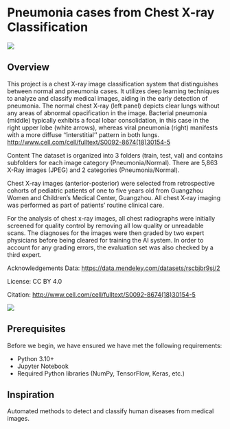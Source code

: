 # Pneumonia cases from Chest X-ray Classification

![](https://i.imgur.com/jZqpV51.png)

## Overview

This project is a chest X-ray image classification system that distinguishes between normal and pneumonia cases. It utilizes deep learning techniques to analyze and classify medical images, aiding in the early detection of pneumonia.
The normal chest X-ray (left panel) depicts clear lungs without any areas of abnormal opacification in the image. Bacterial pneumonia (middle) typically exhibits a focal lobar consolidation, in this case in the right upper lobe (white arrows), whereas viral pneumonia (right) manifests with a more diffuse ‘‘interstitial’’ pattern in both lungs.
http://www.cell.com/cell/fulltext/S0092-8674(18)30154-5

Content
The dataset is organized into 3 folders (train, test, val) and contains subfolders for each image category (Pneumonia/Normal). There are 5,863 X-Ray images (JPEG) and 2 categories (Pneumonia/Normal).

Chest X-ray images (anterior-posterior) were selected from retrospective cohorts of pediatric patients of one to five years old from Guangzhou Women and Children’s Medical Center, Guangzhou. All chest X-ray imaging was performed as part of patients’ routine clinical care.

For the analysis of chest x-ray images, all chest radiographs were initially screened for quality control by removing all low quality or unreadable scans. The diagnoses for the images were then graded by two expert physicians before being cleared for training the AI system. In order to account for any grading errors, the evaluation set was also checked by a third expert.

Acknowledgements
Data: https://data.mendeley.com/datasets/rscbjbr9sj/2

License: CC BY 4.0

Citation: http://www.cell.com/cell/fulltext/S0092-8674(18)30154-5

![](https://i.imgur.com/8AUJkin.png)

## Prerequisites

Before we begin, we have ensured we have met the following requirements:

- Python 3.10+
- Jupyter Notebook
- Required Python libraries (NumPy, TensorFlow, Keras, etc.)

## Inspiration
Automated methods to detect and classify human diseases from medical images.
